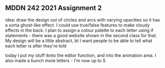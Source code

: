 ## MDDN 242 2021 Assignment 2

  idea: draw the design out of circles and arcs with varying opacities so it has a sorta ghost-like effect. I could use true/false features to make cloudy effects in the back. I plan to assign a colour palette to each letter using if statements - there was a good website shown in the second class for that. My design will be a little abstract, bt I want people to be able to tell what each letter is after they're told

  today I put my stuff iknto the editor function, and into the animation area. I also made a bunch more letters - I'm now up to S



